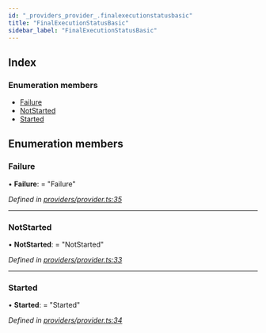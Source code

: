 ```yaml
---
id: "_providers_provider_.finalexecutionstatusbasic"
title: "FinalExecutionStatusBasic"
sidebar_label: "FinalExecutionStatusBasic"
---
```


## Index

### Enumeration members

* [Failure](_providers_provider_.finalexecutionstatusbasic.md#failure)
* [NotStarted](_providers_provider_.finalexecutionstatusbasic.md#notstarted)
* [Started](_providers_provider_.finalexecutionstatusbasic.md#started)

## Enumeration members

###  Failure

• **Failure**: = "Failure"

*Defined in [providers/provider.ts:35](https://github.com/nearprotocol/nearlib/blob/f222a4e/src.ts/providers/provider.ts#L35)*

___

###  NotStarted

• **NotStarted**: = "NotStarted"

*Defined in [providers/provider.ts:33](https://github.com/nearprotocol/nearlib/blob/f222a4e/src.ts/providers/provider.ts#L33)*

___

###  Started

• **Started**: = "Started"

*Defined in [providers/provider.ts:34](https://github.com/nearprotocol/nearlib/blob/f222a4e/src.ts/providers/provider.ts#L34)*
